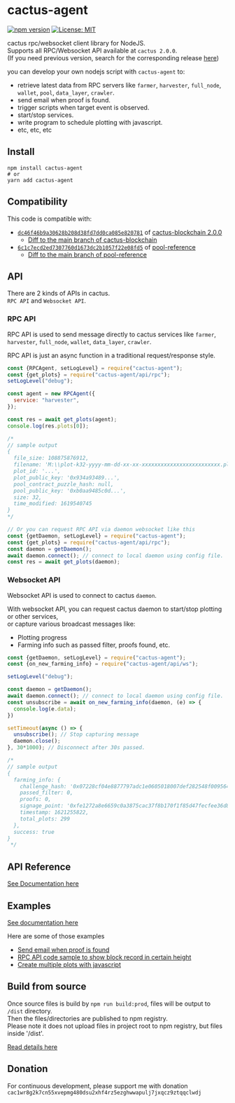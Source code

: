 # cactus-agent
[![npm version](https://badge.fury.io/js/cactus-agent.svg)](https://badge.fury.io/js/cactus-agent) [![License: MIT](https://img.shields.io/badge/License-MIT-yellow.svg)](https://opensource.org/licenses/MIT)

cactus rpc/websocket client library for NodeJS.  
Supports all RPC/Websocket API available at `cactus 2.0.0`.  
\(If you need previous version, search for the corresponding release [here](https://github.com/Cactus-Network/cactus-agent/releases)\)

you can develop your own nodejs script with `cactus-agent` to:
- retrieve latest data from RPC servers like `farmer`, `harvester`, `full_node`, `wallet`, `pool`, `data_layer`, `crawler`.
- send email when proof is found.
- trigger scripts when target event is observed.
- start/stop services.
- write program to schedule plotting with javascript.
- etc, etc, etc

## Install
```
npm install cactus-agent
# or
yarn add cactus-agent
```

## Compatibility
This code is compatible with:  
- [`dc46f46b9a30628b208d38fd7dd0ca085e820781`](https://github.com/Cactus-Network/cactus-blockchain/tree/dc46f46b9a30628b208d38fd7dd0ca085e820781) of [cactus-blockchain 2.0.0](https://github.com/Cactus-Network/cactus-blockchain)  
  - [Diff to the main branch of cactus-blockchain](https://github.com/Cactus-Network/cactus-blockchain/compare/dc46f46b9a30628b208d38fd7dd0ca085e820781...main)
- [`6c1c7ecd2ed7307760d1673dc2b1057f22e08fd5`](https://github.com/Cactus-Network/pool-reference/tree/6c1c7ecd2ed7307760d1673dc2b1057f22e08fd5) of [pool-reference](https://github.com/Cactus-Network/pool-reference)  
  - [Diff to the main branch of pool-reference](https://github.com/Cactus-Network/pool-reference/compare/6c1c7ecd2ed7307760d1673dc2b1057f22e08fd5...main)

## API
There are 2 kinds of APIs in cactus.  
`RPC API` and `Websocket API`.

### RPC API
RPC API is used to send message directly to cactus services like `farmer`, `harvester`, `full_node`, `wallet`, `data_layer`, `crawler`.

RPC API is just an async function in a traditional request/response style.

```js
const {RPCAgent, setLogLevel} = require("cactus-agent");
const {get_plots} = require("cactus-agent/api/rpc");
setLogLevel("debug");

const agent = new RPCAgent({
  service: "harvester",
});

const res = await get_plots(agent);
console.log(res.plots[0]);

/*
// sample output
{
  file_size: 108875876912,
  filename: 'M:\\plot-k32-yyyy-mm-dd-xx-xx-xxxxxxxxxxxxxxxxxxxxxxxxx.plot',
  plot_id: '...',
  plot_public_key: '0x934a93489...',
  pool_contract_puzzle_hash: null,
  pool_public_key: '0xb0aa9485c0d...',
  size: 32,
  time_modified: 1619540745
}
*/

// Or you can request RPC API via daemon websocket like this
const {getDaemon, setLogLevel} = require("cactus-agent");
const {get_plots} = require("cactus-agent/api/rpc");
const daemon = getDaemon();
await daemon.connect(); // connect to local daemon using config file.
const res = await get_plots(daemon);
```

### Websocket API
Websocket API is used to connect to cactus `daemon`.

With websocket API, you can request cactus daemon to start/stop plotting or other services,  
or capture various broadcast messages like:
- Plotting progress
- Farming info such as passed filter, proofs found, etc.

```js
const {getDaemon, setLogLevel} = require("cactus-agent");
const {on_new_farming_info} = require("cactus-agent/api/ws");

setLogLevel("debug");

const daemon = getDaemon();
await daemon.connect(); // connect to local daemon using config file.
const unsubscribe = await on_new_farming_info(daemon, (e) => {
  console.log(e.data);
})

setTimeout(async () => {
  unsubscribe(); // Stop capturing message
  daemon.close();
}, 30*1000); // Disconnect after 30s passed.

/*
// sample output
{
  farming_info: {
    challenge_hash: '0x07228cf04e8877797adc1e0605018007def282548f009564b00286886e23e88b',
    passed_filter: 0,
    proofs: 0,
    signage_point: '0xfe1272a8e6659c0a3875cac37f8b170f1f85d47fecfee36d825dfae0b2a73a31',
    timestamp: 1621255822,
    total_plots: 299
  },
  success: true
}
 */
```

## API Reference
[See Documentation here](https://github.com/Cactus-Network/cactus-agent/blob/main/src/api/README.md)

## Examples
[See documentation here](https://github.com/Cactus-Network/cactus-agent/blob/main/example)

Here are some of those examples
- [Send email when proof is found](https://github.com/Cactus-Network/cactus-agent/blob/main/example/send_email_when_proof_is_found)
- [RPC API code sample to show block record in certain height](https://github.com/Cactus-Network/cactus-agent/blob/main/example/get_block_by_height)
- [Create multiple plots with javascript](https://github.com/Cactus-Network/cactus-agent/blob/main/example/create_plots)

## Build from source
Once source files is build by `npm run build:prod`, files will be output to `/dist` directory.  
Then the files/directories are published to npm registry.  
Please note it does not upload files in project root to npm registry, but files inside '/dist'.

[Read details here](https://github.com/Cactus-Network/cactus-agent/blob/main/BUILD.md)

## Donation
For continuous development, please support me with donation
`cac1wr8g2k7cn55xvepmg480dsu2xhf4rz5ezghwwapulj7jxqcz9ztqqclwdj`
